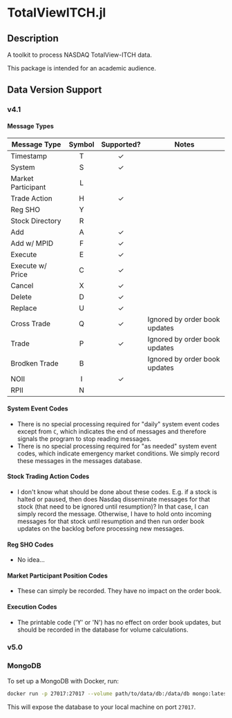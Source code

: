 # TotalViewITCH.jl

## Description
A toolkit to process NASDAQ TotalView-ITCH data.

This package is intended for an academic audience.


## Data Version Support

### v4.1

#### Message Types

| Message Type       | Symbol | Supported? | Notes                                 |
| ------------------ | :----: | :--------: | ------------------------------------- |
| Timestamp          | T      | ✓          |                                       |
| System             | S      | ✓          |                                       |
| Market Participant | L      |            |                                       |
| Trade Action       | H      | ✓          |                                       |
| Reg SHO            | Y      |            |                                       |
| Stock Directory    | R      |            |                                       |
| Add                | A      | ✓          |                                       |
| Add w/ MPID        | F      | ✓          |                                       |
| Execute            | E      | ✓          |                                       |
| Execute w/ Price   | C      | ✓          |                                       |
| Cancel             | X      | ✓          |                                       |
| Delete             | D      | ✓          |                                       |
| Replace            | U      | ✓          |                                       |
| Cross Trade        | Q      | ✓          | Ignored by order book updates         |
| Trade              | P      | ✓          | Ignored by order book updates         |
| Brodken Trade      | B      |            | Ignored by order book updates         |
| NOII               | I      | ✓          |                                       |
| RPII               | N      |            |                                       |

#### System Event Codes
- There is no special processing required for "daily" system event codes except from `C`, which indicates the end of messages and therefore signals the program to stop reading messages.
- There is no special processing required for "as needed" system event codes, which indicate emergency market conditions. We simply record these messages in the messages database.

#### Stock Trading Action Codes
- I don't know what should be done about these codes. E.g. if a stock is halted or paused, then does Nasdaq disseminate messages for that stock (that need to be ignored until resumption)? In that case, I can simply record the message. Otherwise, I have to hold onto incoming messages for that stock until resumption and then run order book updates on the backlog before processing new messages.

#### Reg SHO Codes
- No idea...

#### Market Participant Position Codes
- These can simply be recorded. They have no impact on the order book.

#### Execution Codes
- The printable code ('Y' or 'N') has no effect on order book updates, but should be recorded in the database for volume calculations.


### v5.0

### MongoDB

To set up a MongoDB with Docker, run:
```bash
docker run -p 27017:27017 --volume path/to/data/db:/data/db mongo:latest
```

This will expose the database to your local machine on port `27017`.